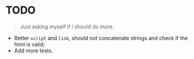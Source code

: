 # TODO

> Just asking myself if i should do more.

- Better `script` and `link`, should not concatenate strings and check if the html is valid;
- Add more tests.
